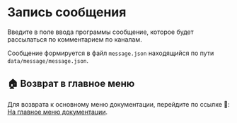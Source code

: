 # Запись сообщения

Введите в поле ввода программы сообщение, которое будет рассылаться по комментарием по каналам. 

Сообщение формируется в файл <code>message.json</code> находящийся по пути <code>data/message/message.json</code>.


## 🏠 Возврат в главное меню

Для возврата к основному меню документации, перейдите по ссылке 🔗: [На главное меню документации](https://github.com/pyadrus/Telegram_Commentator_GPT/blob/9e3130f21e039bde487ee40cc2cdefce31c6b047/doc/doc.md).